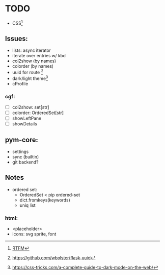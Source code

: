 # TODO

- CSS[^1]

## Issues:
- lists: async iterator
- iterate over entries w/ kbd
- col2show (by names)
- colorder (by names)
- uuid for route [^2]
- dark/light theme[^3]
- cProfile

### cgf:
- [ ] col2show: set[str]
- [ ] colorder: OrderedSet[str]
- [ ] showLeftPane
- [ ] showDetails

## pym-core:
- settings
- sync (builtin)
- git backend?

## Notes
- ordered set:
  - OrderedSet < pip ordered-set
  - dict.fromkeys(keywords)
  - uniq list

### html:
- &lt;placeholder&gt;
- icons: svg sprite, font

[^1]: [RTFM](https://idg.net.ua/blog/uchebnik-css)
[^2]: https://github.com/wbolster/flask-uuid
[^3]: https://css-tricks.com/a-complete-guide-to-dark-mode-on-the-web/

